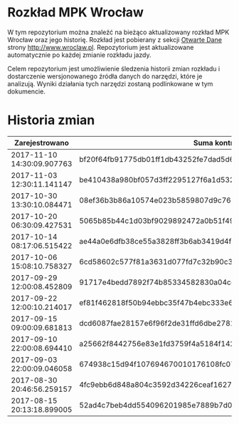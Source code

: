 # Rozkład MPK Wrocław

W tym repozytorium można znaleźć na bieżąco aktualizowany rozkład MPK Wrocław oraz jego historię. Rozkład jest pobierany z sekcji [Otwarte Dane](http://www.wroclaw.pl/open-data/index.php?option=com_content&view=article&id=106:rozklad-jazdy-transportu-publicznego&catid=17&Itemid=165) strony http://www.wroclaw.pl. Repozytorium jest aktualizowane automatycznie po każdej zmianie rozkładu jazdy. 

Celem repozytorium jest umożliwienie śledzenia historii zmian rozkładu i dostarczenie wersjonowanego źródła danych do narzędzi, które je analizują. Wyniki działania tych narzędzi zostaną podlinkowane w tym dokumencie.

# Historia zmian

| Zarejestrowano | Suma kontrolna | Commit | 
| -------------- | -------------- | ------ | 
| 2017-11-10 14:30:09.907763 | bf20f64fb91775db01ff1db43252fe7dad5d69860287908e48ed956256ba6133 | 035bedb43f8459c59f9bb0a2ad3ba4bed4818d44 |
| 2017-11-03 12:30:11.141147 | be410438a980bf057d3ff2295127f6a1d532e01130fe1802416443176796ef4b | 5c7652e000f549bc8c04f62e02933a8cc1679931 |
| 2017-10-30 13:30:10.084471 | 08ef36b3b86a10574e023b5859807d9c7639aee697a26c1fb5dd906a6dcc5011 | 258288e9b97abbf451202ebabb20ba15901e9f99 |
| 2017-10-20 06:30:09.427531 | 5065b85b44c1d03bf9029892472a0b51f493f692a283c66b7f121932f8e8420b | 137bbb51d61857daa89ce91b6237315144ed65ec |
| 2017-10-14 08:17:06.515422 | ae44a0e6dfb38ce55a3828ff3b6ab3419d4f0588ff95c10b017ef94ae965b323 | d23aad2d9b37f8c690870a4378dfa4aea5bdd707 |
| 2017-10-06 15:08:10.758327 | 6cd58602c577f81a3631d077fd7c32b90c35be2f225731de4643770adb219100 | 3663a35e34c51a9b9b29d3127c0b34efe015876f |
| 2017-09-29 12:00:08.452809 | 91717e4bedd7892f74b85334582830a04cdeb9c7ae3f36dcc77fa9940353084f | 52e887468a7326040353366198d93171c3c23a2c |
| 2017-09-22 12:00:10.214017 | ef81f462818f50b94ebbc35f47b4ebc333e682029bc2050c7073c392743efff2 | 21c5c6f2e49adcb99efde49009c8f72e983a7e72 |
| 2017-09-15 09:00:09.681813 | dcd6087fae28157e6f96f2de31ffd6dbe2781e553ef1286a535115e3d69c2a95 | 91ef9dce32e7259fa0ca4b4d0d637ef2538ba8ff |
| 2017-09-10 22:00:08.694410 | a25662f8442756e83e1fd3759f4a5184f142a94be9d9ddae5bb18f1d0cade252 | ae85e7ec2e3175b90e2a1da36272685e99da26b1 |
| 2017-09-03 22:00:09.046058 | 674938c15d94f107694670010176108fc0700134eca82922d65ee77a29df19ac | 4b2831364f73dfcca1a4fc7a4e4ff63993c13b37 |
| 2017-08-30 20:46:56.259157 | 4fc9ebb6d848a804c3592d34226ceaf1627dc5238f3c0d790c088f5d7e997ce4 | af0ca12f05570b890dcd4915c166aede06aaf78a |
| 2017-08-15 20:13:18.899005 | 52ad4c7beb4dd554096201985e7889b7d0dae70cc6f527955d6452adfc69fb3d | 8f9077845bcc1192ebc359dca4f51b9b5096ef1b |

